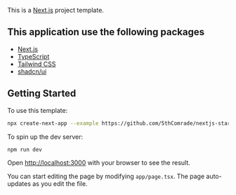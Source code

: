 This is a [Next.js](https://nextjs.org/) project template.

## This application use the following packages
- [Next.js](https://nextjs.org/)
- [TypeScript](https://www.typescriptlang.org/)
- [Tailwind CSS](https://tailwindcss.com/)
- [shadcn/ui](https://ui.shadcn.com/)

## Getting Started

To use this template:

```bash
npx create-next-app --example https://github.com/5thComrade/nextjs-starter-template <YOUR_APP_NAME>
```

To spin up the dev server:
```bash
npm run dev
```

Open [http://localhost:3000](http://localhost:3000) with your browser to see the result.

You can start editing the page by modifying `app/page.tsx`. The page auto-updates as you edit the file.